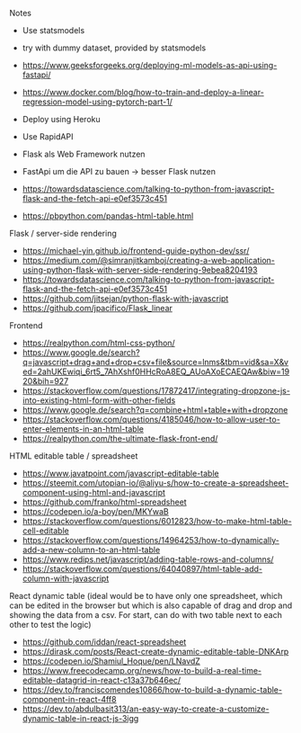 Notes

- Use statsmodels
- try with dummy dataset, provided by statsmodels

- https://www.geeksforgeeks.org/deploying-ml-models-as-api-using-fastapi/
- https://www.docker.com/blog/how-to-train-and-deploy-a-linear-regression-model-using-pytorch-part-1/ 


- Deploy using Heroku
- Use RapidAPI
- Flask als Web Framework nutzen
- FastApi um die API zu bauen -> besser Flask nutzen

- https://towardsdatascience.com/talking-to-python-from-javascript-flask-and-the-fetch-api-e0ef3573c451
- https://pbpython.com/pandas-html-table.html


Flask / server-side rendering
- https://michael-yin.github.io/frontend-guide-python-dev/ssr/
- https://medium.com/@simranjitkamboj/creating-a-web-application-using-python-flask-with-server-side-rendering-9ebea8204193
- https://towardsdatascience.com/talking-to-python-from-javascript-flask-and-the-fetch-api-e0ef3573c451
- https://github.com/jitsejan/python-flask-with-javascript
- https://github.com/jpacifico/Flask_linear 

Frontend
- https://realpython.com/html-css-python/
- https://www.google.de/search?q=javascript+drag+and+drop+csv+file&source=lnms&tbm=vid&sa=X&ved=2ahUKEwiqi_6rt5_7AhXshf0HHcRoA8EQ_AUoAXoECAEQAw&biw=1920&bih=927
- https://stackoverflow.com/questions/17872417/integrating-dropzone-js-into-existing-html-form-with-other-fields
- https://www.google.de/search?q=combine+html+table+with+dropzone
- https://stackoverflow.com/questions/4185046/how-to-allow-user-to-enter-elements-in-an-html-table
- https://realpython.com/the-ultimate-flask-front-end/

HTML editable table / spreadsheet
- https://www.javatpoint.com/javascript-editable-table
- https://steemit.com/utopian-io/@aliyu-s/how-to-create-a-spreadsheet-component-using-html-and-javascript 
- https://github.com/franko/html-spreadsheet
- https://codepen.io/a-boy/pen/MKYwaB
- https://stackoverflow.com/questions/6012823/how-to-make-html-table-cell-editable
- https://stackoverflow.com/questions/14964253/how-to-dynamically-add-a-new-column-to-an-html-table
- https://www.redips.net/javascript/adding-table-rows-and-columns/
- https://stackoverflow.com/questions/64040897/html-table-add-column-with-javascript

React dynamic table (ideal would be to have only one spreadsheet, which can be edited in the browser but which is also capable of drag and drop and showing the data from a csv. For start, can do with two table next to each other to test the logic)
- https://github.com/iddan/react-spreadsheet
- https://dirask.com/posts/React-create-dynamic-editable-table-DNKArp
- https://codepen.io/Shamiul_Hoque/pen/LNavdZ
- https://www.freecodecamp.org/news/how-to-build-a-real-time-editable-datagrid-in-react-c13a37b646ec/
- https://dev.to/franciscomendes10866/how-to-build-a-dynamic-table-component-in-react-4ff8
- https://dev.to/abdulbasit313/an-easy-way-to-create-a-customize-dynamic-table-in-react-js-3igg 
